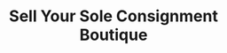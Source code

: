 ---
title: "Sell Your Sole Consignment Boutique"
url: /seattle/sell-your-sole-consignment-boutique/
shop: Kleidung
---